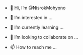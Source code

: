 - 👋 Hi, I’m @NisrokMohyono

- 👀 I’m interested in ...

- 🌱 I’m currently learning ...

- 💞️ I’m looking to collaborate on ...

- 📫 How to reach me ...

